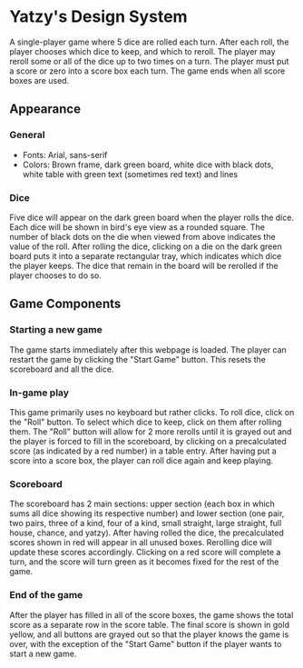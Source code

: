 # Yatzy's Design System

A single-player game where 5 dice are rolled each turn. After each roll, the player chooses which dice to keep, and which to reroll. The player may reroll some or all of the dice up to two times on a turn. The player must put a score or zero into a score box each turn. The game ends when all score boxes are used.

## Appearance

### General

- Fonts: Arial, sans-serif
- Colors: Brown frame, dark green board, white dice with black dots, white table with green text (sometimes red text) and lines

### Dice

Five dice will appear on the dark green board when the player rolls the dice. Each dice will be shown in bird's eye view as a rounded square. The number of black dots on the die when viewed from above indicates the value of the roll. After rolling the dice, clicking on a die on the dark green board puts it into a separate rectangular tray, which indicates which dice the player keeps. The dice that remain in the board will be rerolled if the player chooses to do so.

## Game Components

### Starting a new game

The game starts immediately after this webpage is loaded. The player can restart the game by clicking the "Start Game" button. This resets the scoreboard and all the dice.

### In-game play

This game primarily uses no keyboard but rather clicks. To roll dice, click on the "Roll" button. To select which dice to keep, click on them after rolling them. The "Roll" button will allow for 2 more rerolls until it is grayed out and the player is forced to fill in the scoreboard, by clicking on a precalculated score (as indicated by a red number) in a table entry. After having put a score into a score box, the player can roll dice again and keep playing.

### Scoreboard

The scoreboard has 2 main sections: upper section (each box in which sums all dice showing its respective number) and lower section (one pair, two pairs, three of a kind, four of a kind, small straight, large straight, full house, chance, and yatzy). After having rolled the dice, the precalculated scores shown in red will appear in all unused boxes. Rerolling dice will update these scores accordingly. Clicking on a red score will complete a turn, and the score will turn green as it becomes fixed for the rest of the game.

### End of the game

After the player has filled in all of the score boxes, the game shows the total score as a separate row in the score table. The final score is shown in gold yellow, and all buttons are grayed out so that the player knows the game is over, with the exception of the "Start Game" button if the player wants to start a new game.